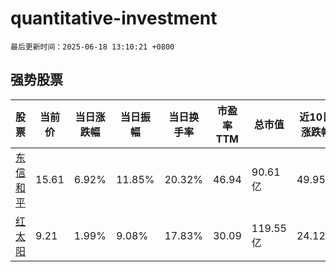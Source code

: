 # quantitative-investment

`最后更新时间：2025-06-18 13:10:21 +0800`

## 强势股票

|股票|当前价|当日涨跌幅|当日振幅|当日换手率|市盈率TTM|总市值|近10日涨跌幅|
|----|----|----|----|----|----|----|----|
|[东信和平](https://xueqiu.com/S/SZ002017)|15.61|6.92%|11.85%|20.32%|46.94|90.61亿|49.95%|
|[红太阳](https://xueqiu.com/S/SZ000525)|9.21|1.99%|9.08%|17.83%|30.09|119.55亿|24.12%|
